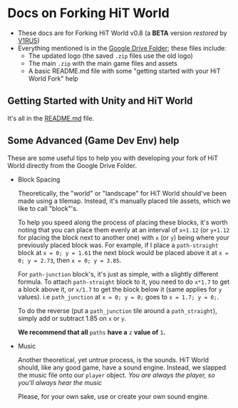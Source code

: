 # Docs on Forking HiT World

- These docs are for Forking HiT World v0.8 (a **BETA** version *restored* by [V1RU5](https://github.com/jodri-code))
- Everything mentioned is in the [Google Drive Folder](https://drive.google.com/drive/u/0/folders/1ujQ28-in2dxSWqQbJtsk7_WaqBCEzKQ-); these files include:
  - The updated logo (the saved `.zip` files use the old logo)
  - The main `.zip` with the main game files and assets
  - A basic README.md file with some "getting started with your HiT World Fork" help

## Getting Started with Unity and HiT World

It's all in the [README.md](https://docs.google.com/document/d/10z52nBCIjpex67x2xdRJLJLf7UaGJeQ7-KCZ-ve4-v4/) file.

## Some Advanced (Game Dev Env) help

These are some useful tips to help you with developing your fork of HiT World directly from the Google Drive Folder.

- Block Spacing

  Theoretically, the "world" or "landscape" for HiT World should've been made using a tilemap. Instead, it's manually placed tile assets, which we like to call "block"'s.
  
  To help you speed along the process of placing these blocks, it's worth noting that you can place them evenly at an interval of `x+1.12` (or `y+1.12` for placing the block next to another one) with `x` (or `y`) being where your previously placed block was. For example, if I place a `path-straight` block at `x = 0; y = 1.61` the next block would be placed above it at `x = 0; y = 2.73`, then `x = 0; y = 3.85`.
  
  For `path-junction` block's, it's just as simple, with a slightly different formula. To attach `path-straight` block to it, you need to do `x*1.7` to get a block above it, or `x/1.7` to get the block below it (same applies for `y` values). i.e `path_junction` at `x = 0; y = 0;` goes to `x = 1.7; y = 0;`.
  
  To do the reverse (put a `path_junction` tile around a `path_straight`), simply add or subtract 1.85 on `x` or `y`.
  
  **We recommend that all** `paths` **have a** `z` **value of** `1`**.**
  
- Music

  Another theoretical, yet untrue process, is the sounds. HiT World should, like any good game, have a sound engine. Instead, we slapped the music file onto our `player` object. *You are always the player, so you'll always hear the music*
  
  Please, for your own sake, use or create your own sound engine.
